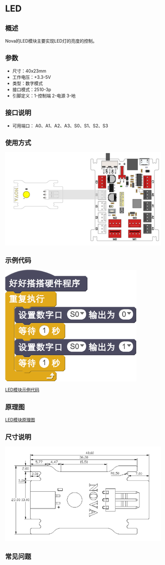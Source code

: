 # LED

## 概述

Nova的LED模块主要实现LED灯的亮度的控制。

## 参数

* 尺寸：40x23mm
* 工作电压：+3.3-5V
* 类型：数字模式
* 接口模式：2510-3p
* 引脚定义：1-控制端 2-电源 3-地

## 接口说明

* 可用端口： A0、A1、A2、A3、S0、S1、S2、S3

## 使用方式

![](../../.gitbook/assets/05%20%281%29.png)

## 示例代码

![](../../.gitbook/assets/06%20%281%29.png)

[LED模块示例代码 ](http://www.haohaodada.com/show.php?id=946933)

## 原理图

[LED模块原理图](https://github.com/Haohaodada-official/docs/blob/master/jiao-xue-chan-pin/pdf/yuan-li-tu/LED%E6%A8%A1%E5%9D%97.pdf)

## 尺寸说明

![](../../.gitbook/assets/72.png)

## 常见问题

